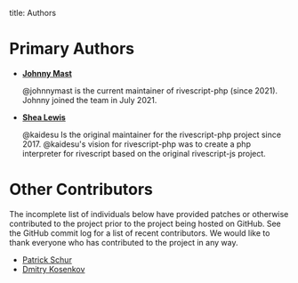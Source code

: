 title: Authors

Primary Authors
===============

* __[Johnny Mast](https://github.com/johnnymast)__

  @johnnymast is the current maintainer of rivescript-php (since 2021). Johnny joined the team 
  in July 2021.


* __[Shea Lewis](https://github.com/kaidesu)__

  @kaidesu Is the original maintainer for the rivescript-php project since 2017. @kaidesu's vision for rivescript-php
  was to create a php interpreter for rivescript based on the original rivescript-js project.

Other Contributors
==================

The incomplete list of individuals below have provided patches or otherwise contributed to the project prior to the
project being hosted on GitHub. See the GitHub commit log for a list of recent contributors. We would like to thank
everyone who has contributed to the project in any way.

* [Patrick Schur](https://github.com/patrickschur)
* [Dmitry Kosenkov](https://github.com/Junker)
